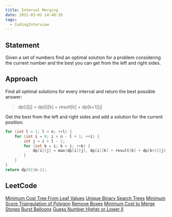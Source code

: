```yaml
---
title: Interval Merging
date: 2021-03-01 14:48:39
tags:
  - CodingInterview
---
```

## Statement
Given a set of numbers find an optimal solution for a problem considering the current number and the best you can get from the left and right sides.

## Approach
Find all optimal solutions for every interval and return the best possible answer:
> dp\[i]\[j] = dp\[i]\[k] + result\[k] + dp\[k+1]\[j]

Get the best from the left and right sides and add a solution for the current position:
```cpp
for (int l = 1; l < n; ++l) {
    for (int i = 0; i < n - l + 1; ++i) {
        int j = i + l - 1;
        for (int k = i; k < j; ++k) {
            dp[i][j] = max(dp[i][j], dp[i][k] + result[k] + dp[k+1][j]);
        }
    }
}
return dp[0][n-1];
```
<!--more-->

## LeetCode
[Minimum Cost Tree From Leaf Values](https://leetcode.com/problems/minimum-cost-tree-from-leaf-values/)
[Unique Binary Search Trees](https://leetcode.com/problems/unique-binary-search-trees/)
[Minimum Score Triangulation of Polygon](https://leetcode.com/problems/minimum-score-triangulation-of-polygon/)
[Remove Boxes](https://leetcode.com/problems/remove-boxes/)
[Minimum Cost to Merge Stones](https://leetcode.com/problems/minimum-cost-to-merge-stones/)
[Burst Balloons](https://leetcode.com/problems/burst-balloons/)
[Guess Number Higher or Lower II](https://leetcode.com/problems/guess-number-higher-or-lower-ii/)
